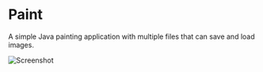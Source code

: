 Paint
=====

A simple Java painting application with multiple files that can save and load images.

![Screenshot](https://rawgit.com/dovgreenwood/Paint/master/paint.png)
